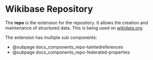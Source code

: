 # Wikibase Repository

The **repo** is the extension for the repository. It allows the creation and maintenance of structured data.
This is being used on [wikidata.org].

The extension has multiple sub components:
  - @subpage docs_components_repo-taintedreferences
  - @subpage docs_components_repo-federated-properties

[wikidata.org]: https://www.wikidata.org
